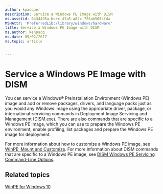 ```yaml
---
author: kpacquer
Description: Service a Windows PE Image with DISM
ms.assetid: 6434495a-bcec-47a5-a82c-756ab505cf4a
MSHAttr: 'PreferredLib:/library/windows/hardware'
title: Service a Windows PE Image with DISM
ms.author: kenpacq
ms.date: 05/02/2017
ms.topic: article


---
```


# Service a Windows PE Image with DISM


You can service a Windows® Preinstallation Environment (Windows PE) image and add or remove packages, drivers, and language packs just as you would any Windows image using the appropriate driver, package, or international-servicing commands in Deployment Image Servicing and Management (DISM.exe). There are also commands that are specific to a Windows PE image, which you can use to prepare the Windows PE environment, enable profiling, list packages and prepare the Windows PE image for deployment.

For more information about how to customize a Windows PE image, see [WinPE: Mount and Customize](winpe-mount-and-customize.md). For more information about DISM commands that are specific to a Windows PE image, see [DISM Windows PE Servicing Command-Line Options](dism-windows-pe-servicing-command-line-options.md).

## <span id="related_topics"></span>Related topics


[WinPE for Windows 10](winpe-intro.md)

 

 






